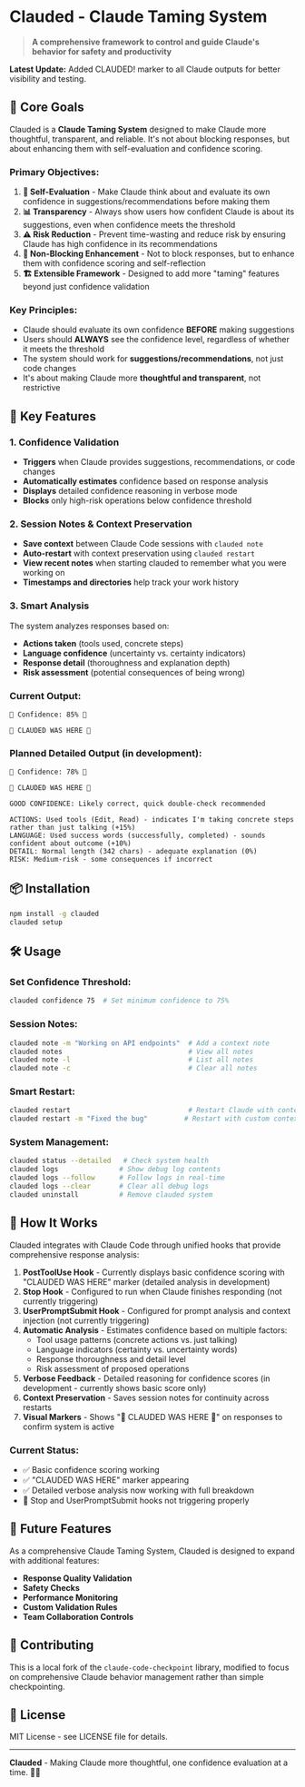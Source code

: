 # Clauded - Claude Taming System

> **A comprehensive framework to control and guide Claude's behavior for safety and productivity**

**Latest Update:** Added CLAUDED! marker to all Claude outputs for better visibility and testing.

## 🎯 **Core Goals**

Clauded is a **Claude Taming System** designed to make Claude more thoughtful, transparent, and reliable. It's not about blocking responses, but about enhancing them with self-evaluation and confidence scoring.

### **Primary Objectives:**

1. **🤔 Self-Evaluation** - Make Claude think about and evaluate its own confidence in suggestions/recommendations before making them
2. **📊 Transparency** - Always show users how confident Claude is about its suggestions, even when confidence meets the threshold
3. **⚠️ Risk Reduction** - Prevent time-wasting and reduce risk by ensuring Claude has high confidence in its recommendations
4. **🔄 Non-Blocking Enhancement** - Not to block responses, but to enhance them with confidence scoring and self-reflection
5. **🏗️ Extensible Framework** - Designed to add more "taming" features beyond just confidence validation

### **Key Principles:**
- Claude should evaluate its own confidence **BEFORE** making suggestions
- Users should **ALWAYS** see the confidence level, regardless of whether it meets the threshold
- The system should work for **suggestions/recommendations**, not just code changes
- It's about making Claude more **thoughtful and transparent**, not restrictive

## 🚀 **Key Features**

### **1. Confidence Validation**
- **Triggers** when Claude provides suggestions, recommendations, or code changes
- **Automatically estimates** confidence based on response analysis
- **Displays** detailed confidence reasoning in verbose mode
- **Blocks** only high-risk operations below confidence threshold

### **2. Session Notes & Context Preservation**
- **Save context** between Claude Code sessions with `clauded note`
- **Auto-restart** with context preservation using `clauded restart`
- **View recent notes** when starting clauded to remember what you were working on
- **Timestamps and directories** help track your work history

### **3. Smart Analysis**
The system analyzes responses based on:
- **Actions taken** (tools used, concrete steps)
- **Language confidence** (uncertainty vs. certainty indicators)
- **Response detail** (thoroughness and explanation depth)
- **Risk assessment** (potential consequences of being wrong)

### **Current Output:**
```
🎯 Confidence: 85% 🎯

🎯 CLAUDED WAS HERE 🎯
```

### **Planned Detailed Output (in development):**
```
🎯 Confidence: 78% 🎯

🎯 CLAUDED WAS HERE 🎯

GOOD CONFIDENCE: Likely correct, quick double-check recommended

ACTIONS: Used tools (Edit, Read) - indicates I'm taking concrete steps rather than just talking (+15%)
LANGUAGE: Used success words (successfully, completed) - sounds confident about outcome (+10%)
DETAIL: Normal length (342 chars) - adequate explanation (0%)
RISK: Medium-risk - some consequences if incorrect
```

## 📦 Installation

```bash
npm install -g clauded
clauded setup
```

## 🛠️ Usage

### **Set Confidence Threshold:**
```bash
clauded confidence 75  # Set minimum confidence to 75%
```

### **Session Notes:**
```bash
clauded note -m "Working on API endpoints"  # Add a context note
clauded notes                               # View all notes
clauded note -l                             # List all notes
clauded note -c                             # Clear all notes
```

### **Smart Restart:**
```bash
clauded restart                             # Restart Claude with context preservation
clauded restart -m "Fixed the bug"         # Restart with custom context note
```

### **System Management:**
```bash
clauded status --detailed   # Check system health
clauded logs               # Show debug log contents
clauded logs --follow      # Follow logs in real-time
clauded logs --clear       # Clear all debug logs
clauded uninstall          # Remove clauded system
```

## 🔧 How It Works

Clauded integrates with Claude Code through unified hooks that provide comprehensive response analysis:

1. **PostToolUse Hook** - Currently displays basic confidence scoring with "CLAUDED WAS HERE" marker (detailed analysis in development)
2. **Stop Hook** - Configured to run when Claude finishes responding (not currently triggering)
3. **UserPromptSubmit Hook** - Configured for prompt analysis and context injection (not currently triggering)
4. **Automatic Analysis** - Estimates confidence based on multiple factors:
   - Tool usage patterns (concrete actions vs. just talking)
   - Language indicators (certainty vs. uncertainty words)
   - Response thoroughness and detail level
   - Risk assessment of proposed operations
5. **Verbose Feedback** - Detailed reasoning for confidence scores (in development - currently shows basic score only)
6. **Context Preservation** - Saves session notes for continuity across restarts
7. **Visual Markers** - Shows "🎯 CLAUDED WAS HERE 🎯" on responses to confirm system is active

### **Current Status:**
- ✅ Basic confidence scoring working
- ✅ "CLAUDED WAS HERE" marker appearing
- ✅ Detailed verbose analysis now working with full breakdown
- 🔄 Stop and UserPromptSubmit hooks not triggering properly

## 🎯 **Future Features**

As a comprehensive Claude Taming System, Clauded is designed to expand with additional features:

- **Response Quality Validation**
- **Safety Checks**
- **Performance Monitoring**
- **Custom Validation Rules**
- **Team Collaboration Controls**

## 🤝 Contributing

This is a local fork of the `claude-code-checkpoint` library, modified to focus on comprehensive Claude behavior management rather than simple checkpointing.

## 📄 License

MIT License - see LICENSE file for details.

---

**Clauded** - Making Claude more thoughtful, one confidence evaluation at a time. 🧠✨